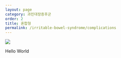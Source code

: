 ```yaml
---
layout: page
category: 과민대장증후군
order: 2
title: 혼합형
permalink: /irritable-bowel-syndrome/complications
---
```


![](http://www.bi-plane.co.kr/ver3/img/main_01.jpg)

Hello World
